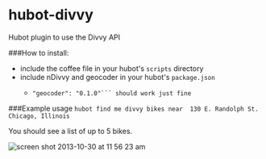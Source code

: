 hubot-divvy
===========

Hubot plugin to use the Divvy API

###How to install:

* include the coffee file in your hubot's ```scripts``` directory
* include nDivvy and geocoder in your hubot's ```package.json```
  * ```"ndivvy": "0.0.9",
    "geocoder": "0.1.0"``` should work just fine

###Example usage
```hubot find me divvy bikes near  130 E. Randolph St. Chicago, Illinois```

You should see a list of up to 5 bikes.

![screen shot 2013-10-30 at 11 56 23 am](https://f.cloud.github.com/assets/389926/1438957/44fadb1c-4184-11e3-8458-9f2eec3f9ea5.png)

